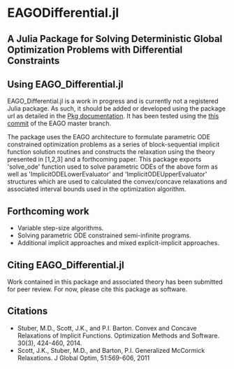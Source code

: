# **EAGODifferential.jl**
## A Julia Package for Solving Deterministic Global Optimization Problems with Differential Constraints


## Using EAGO_Differential.jl
EAGO_Differential.jl is a work in progress and is currently not a registered Julia package. As such, it should be added or developed using the package url as detailed in the [Pkg documentation](https://julialang.github.io/Pkg.jl/v1/). It has been tested using the [this commit](https://github.com/PSORLab/EAGO.jl/commit/d1744d85991677eb3a9f215416c65c0e16bc55c0) of the EAGO master branch.

The package uses the EAGO architecture to formulate parametric ODE constrained optimization problems  as a series of block-sequential implicit function solution routines and constructs the relaxation using the theory presented in [1,2,3] and a forthcoming paper. This package exports 'solve_ode' function used to solve parametric ODEs of the above form as well as 'ImplicitODELowerEvaluator' and 'ImplicitODEUpperEvaluator' structures which are used to calculated the convex/concave relaxations and associated interval bounds used in the optimization algorithm.

## Forthcoming work

- Variable step-size algorithms.
- Solving parametric ODE constrained semi-infinite programs.
- Additional implicit approaches and mixed explicit-implicit approaches.

## Citing EAGO_Differential.jl

Work contained in this package and associated theory has been submitted for peer review. For now, please cite this package as software.

## Citations

- Stuber, M.D., Scott, J.K., and P.I. Barton. Convex and Concave Relaxations of Implicit Functions. Optimization Methods and Software. 30(3), 424-460, 2014.
- Scott, J.K., Stuber, M.D., and Barton, P.I. Generalized McCormick Relaxations. J Global Optim, 51:569-606, 2011
